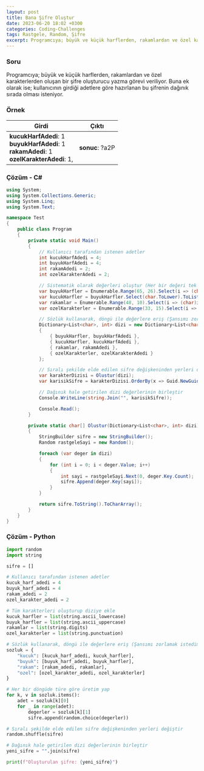 ```yaml
---
layout: post
title: Bana Şifre Oluştur
date: 2023-06-20 18:02 +0300
categories: Coding-Challenges
tags: Rastgele, Random, Şifre
excerpt: Programcıya; büyük ve küçük harflerden, rakamlardan ve özel karakterlerden oluşan bir şifre oluşturucu yazma görevi veriliyor. Buna ek olarak ise; kullanıcının girdiği adetlere göre hazırlanan bu şifrenin dağınık sırada olması isteniyor...
---
```


### Soru

Programcıya; büyük ve küçük harflerden, rakamlardan ve özel karakterlerden oluşan bir şifre oluşturucu yazma görevi veriliyor. Buna ek olarak ise; kullanıcının girdiği adetlere göre hazırlanan bu şifrenin dağınık sırada olması isteniyor.

### Örnek

| Girdi                                                                                                  | Çıktı           |
| ------------------------------------------------------------------------------------------------------ | --------------- |
| **kucukHarfAdedi**: 1 <br> **buyukHarfAdedi**: 1 <br> **rakamAdedi**: 1 <br> **ozelKarakterAdedi**: 1, | **sonuc**: ?a2P |

### Çözüm - C#

```csharp
using System;
using System.Collections.Generic;
using System.Linq;
using System.Text;

namespace Test
{
    public class Program
    {
        private static void Main()
        {
            // Kullanıcı tarafından istenen adetler
            int kucukHarfAdedi = 4;
            int buyukHarfAdedi = 4;
            int rakamAdedi = 2;
            int ozelKarakterAdedi = 2;

            // Sistematik olarak değerleri oluştur (Her bir değeri tek tek almak işime gelmedi)
            var buyukHarfler = Enumerable.Range(65, 26).Select(i => (char)i).ToList();
            var kucukHarfler = buyukHarfler.Select(char.ToLower).ToList();
            var rakamlar = Enumerable.Range(48, 10).Select(i => (char)i).ToList();
            var ozelKarakterler = Enumerable.Range(33, 15).Select(i => (char)i).ToList();

            // Sözlük kullanarak, döngü ile değerlere eriş (Şansımı zorlamak istedim)
            Dictionary<List<char>, int> dizi = new Dictionary<List<char>, int>
            {
                { buyukHarfler, buyukHarfAdedi },
                { kucukHarfler, kucukHarfAdedi },
                { rakamlar, rakamAdedi },
                { ozelKarakterler, ozelKarakterAdedi }
            };

            // Sıralı şekilde elde edilen sifre değişkeninden yerleri değiştir
            var karakterDizisi = Olustur(dizi);
            var karisikSifre = karakterDizisi.OrderBy(x => Guid.NewGuid());

            // Dağınık hale getirilen dizi değerlerinin birleştir
            Console.WriteLine(string.Join("", karisikSifre));

            Console.Read();
        }

        private static char[] Olustur(Dictionary<List<char>, int> dizi)
        {
            StringBuilder sifre = new StringBuilder();
            Random rastgeleSayi = new Random();

            foreach (var deger in dizi)
            {
                for (int i = 0; i < deger.Value; i++)
                {
                    int sayi = rastgeleSayi.Next(0, deger.Key.Count);
                    sifre.Append(deger.Key[sayi]);
                }
            }

            return sifre.ToString().ToCharArray();
        }
    }
}
```

### Çözüm - Python

```python
import random
import string

sifre = []

# Kullanıcı tarafından istenen adetler
kucuk_harf_adedi = 4
buyuk_harf_adedi = 4
rakam_adedi = 2
ozel_karakter_adedi = 2

# Tüm karakterleri oluşturup diziye ekle
kucuk_harfler = list(string.ascii_lowercase)
buyuk_harfler = list(string.ascii_uppercase)
rakamlar = list(string.digits)
ozel_karakterler = list(string.punctuation)

# Sözlük kullanarak, döngü ile değerlere eriş (Şansımı zorlamak istedim)
sozluk = {
    "kucuk": [kucuk_harf_adedi, kucuk_harfler],
    "buyuk": [buyuk_harf_adedi, buyuk_harfler],
    "rakam": [rakam_adedi, rakamlar],
    "ozel": [ozel_karakter_adedi, ozel_karakterler]
}

# Her bir döngüde türe göre üretim yap
for k, v in sozluk.items():
    adet = sozluk[k][0]
    for _ in range(adet):
        degerler = sozluk[k][1]
        sifre.append(random.choice(degerler))

# Sıralı şekilde elde edilen sifre değişkeninden yerleri değiştir
random.shuffle(sifre)

# Dağınık hale getirilen dizi değerlerinin birleştir
yeni_sifre = "".join(sifre)

print(f"Oluşturulan şifre: {yeni_sifre}")
```
